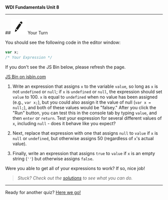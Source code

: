 **WDI Fundamentals Unit 8**

---

##![Your Turn](../assets/exercise.png) Your Turn

You should see the following code in the editor window:

```javascript
var x;
/* Your Expression */
```

If you don't see the JS Bin below, please refresh the page.

<a class="jsbin-embed" href="http://jsbin.com/qacobi/embed?js,console&600">JS Bin on jsbin.com</a><script src="http://static.jsbin.com/js/embed.min.js?3.35.12"></script>

1) Write an expression that assigns `x` to the variable `value`, so long as `x` is not `undefined` or `null`;
if `x` is `undefined` or `null`, the expression should set `value` to 100.
`x` is equal to `undefined` when no value has been assigned (e.g., `var x;`), but you could also assign it the value of null (`var x = null;`), and both of these values would be "falsey."
After you click the "Run" button, you can test this in the console tab by typing `value`, and then `enter` or `return`. Test your expression for several different values of `x`, including `null` - does it behave like you expect?

2) Next, replace that expression with one that assigns `null` to `value` if `x` is `null` or `undefined`, but otherwise assigns 50 (regardless of `x`'s actual value).

3) Finally, write an expression that assigns `true` to `value` if `x` is an empty string (`''`) but otherwise assigns `false`.

Were you able to get all of your expressions to work? If so, nice job!

> *Stuck? Check out the [solutions](../exercise-solutions.md) to see what you can do.*

---

Ready for another quiz? [Here we go!](11_quiz.md)
